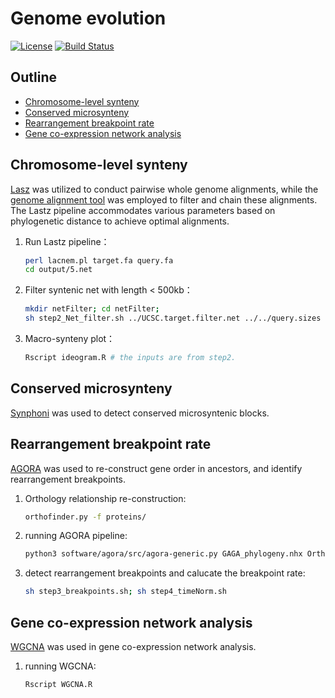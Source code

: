 # Genome evolution

[![License](https://img.shields.io/badge/license-MIT-blue.svg)](LICENSE)
[![Build Status](https://travis-ci.org/username/AwesomeProject.svg?branch=main)](https://travis-ci.org/username/AwesomeProject)

## Outline

- [Chromosome-level synteny](#Chromosome-level)
- [Conserved microsynteny](#Conserved)
- [Rearrangement breakpoint rate](#Rearrangement)
- [Gene co-expression network analysis](#Gene)

## Chromosome-level synteny

[Lasz](https://github.com/lastz/lastz) was utilized to conduct pairwise whole genome alignments, while the [genome alignment tool](https://github.com/hillerlab/GenomeAlignmentTools) was employed to filter and chain these alignments. The Lastz pipeline accommodates various parameters based on phylogenetic distance to achieve optimal alignments.
1. Run Lastz pipeline：

    ```bash
    perl lacnem.pl target.fa query.fa
    cd output/5.net
    ```

2. Filter syntenic net with length < 500kb：

    ```bash
    mkdir netFilter; cd netFilter;
    sh step2_Net_filter.sh ../UCSC.target.filter.net ../../query.sizes
    ```

3. Macro-synteny plot：

    ```bash
    Rscript ideogram.R # the inputs are from step2.
    ```

## Conserved microsynteny

[Synphoni](https://github.com/nsmro/synphoni) was used to detect conserved  microsyntenic blocks.

## Rearrangement breakpoint rate

[AGORA](https://github.com/DyogenIBENS/Agora) was used to re-construct gene order in ancestors, and identify rearrangement breakpoints.

1. Orthology relationship re-construction:

    ```bash
    orthofinder.py -f proteins/
    ```

3. running AGORA pipeline:

    ```bash
    python3 software/agora/src/agora-generic.py GAGA_phylogeny.nhx Orthogroups/orthologyGroups.%s.list genes/genesSTE.%s.list.bz2 -workingDir=output
    ```

4. detect rearrangement breakpoints and calucate the breakpoint rate:

    ```bash
    sh step3_breakpoints.sh; sh step4_timeNorm.sh
    ```

## Gene co-expression network analysis

[WGCNA](https://bmcbioinformatics.biomedcentral.com/articles/10.1186/1471-2105-9-559) was used in gene co-expression network analysis.

1. running WGCNA:

    ```bash
    Rscript WGCNA.R 
    ```
